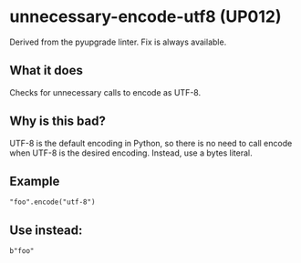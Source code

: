 # unnecessary-encode-utf8 (UP012)
Derived from the pyupgrade linter.
Fix is always available.
## What it does
Checks for unnecessary calls to encode as UTF-8.
## Why is this bad?
UTF-8 is the default encoding in Python, so there is no need to call
encode when UTF-8 is the desired encoding. Instead, use a bytes literal.
## Example
```
"foo".encode("utf-8")
```
## Use instead:
```
b"foo"
```